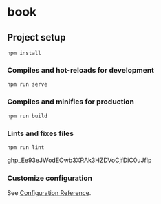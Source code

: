 # book

## Project setup
```
npm install
```

### Compiles and hot-reloads for development
```
npm run serve
```

### Compiles and minifies for production
```
npm run build
```

### Lints and fixes files
```
npm run lint
```

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


### Customize configuration
See [Configuration Reference](https://cli.vuejs.org/config/).
